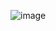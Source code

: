 ![image](https://user-images.githubusercontent.com/97594452/236404147-655cb625-45d2-4192-8b41-8ec5da292029.png)
